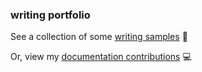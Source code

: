 ### writing portfolio

See a collection of some [writing samples](/samples/README.md) 📝  

Or, view my [documentation contributions](https://github.com/aisha-w) 💻
